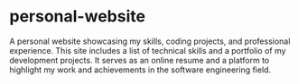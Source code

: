# personal-website
A personal website showcasing my skills, coding projects, and professional experience. This site includes a list of technical skills and a portfolio of my development projects. It serves as an online resume and a platform to highlight my work and achievements in the software engineering field.
